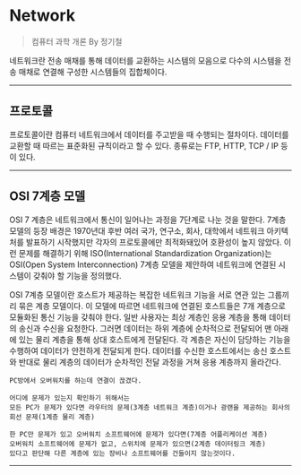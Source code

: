 # Network 

> 컴퓨터 과학 개론 By 정기철
 
네트워크란 전송 매채를 통해 데이터를 교환하는 시스템의 모음으로 다수의 시스템을 전송 매채로 연결해 구성한 시스템들의 집합체이다.

***

## 프로토콜
 
프로토콜이란 컴퓨터 네트워크에서 데이터를 주고받을 때 수행되는 절차이다. 데이터를 교환할 때 따르는 표준화된 규칙이라고 할 수 있다. 종류로는 FTP, HTTP, TCP / IP 등이 있다.

***

## OSI 7계층 모델

OSI 7 계층은 네트워크에서 통신이 일어나는 과정을 7단계로 나눈 것을 말한다. 7계층 모델의 등장 배경은 1970년대 후반 여러 국가, 연구소, 회사, 대학에서 네트워크 아키텍처를 발표하기 시작했지만 각자의 프로토콜에만 최적화돼있어 호환성이 높지 않았다. 이런 문제를 해결하기 위해 ISO(International Standardization Organization)는 OSI(Open System Interconnection) 7계층 모델을 제안하여 네트워크에 연결된 시스템이 갖춰야 할 기능을 정의했다.


OSI 7계층 모델이란 호스트가 제공하는 복잡한 네트워크 기능을 서로 연관 있는 그룹끼리 묶은 계층 모델이다. 이 모델에 따르면 네트워크에 연결된 호스트들은 7개 계층으로 모듈화된 통신 기능을 갖춰야 한다. 일반 사용자는 최상 계층인 응용 계층을 통해 데이터의 송신과 수신을 요청한다. 그러면 데이터는 하위 계층에 순차적으로 전달되어 맨 아래에 있는 물리 계층을 통해 상대 호스트에게 전달된다. 각 계층은 자신이 담당하는 기능을 수행하여 데이터가 안전하게 전달되게 한다. 데이터를 수신한 호스트에서는 송신 호스트와 반대로 물리 계층의 데이터가 순차적인 전달 과정을 거쳐 응용 계층까지 올라간다.

```
PC방에서 오버워치를 하는데 연결이 끊겼다.

어디에 문제가 있는지 확인하기 위해서는
모든 PC가 문제가 있다면 라우터의 문제(3계층 네트워크 계층)이거나 광랜을 제공하는 회사의 회선 문제(1계층 물리 계층)

한 PC만 문제가 있고 오버워치 소프트웨어에 문제가 있다면(7계층 어플리케이션 계층)
오버워치 소프트웨어에 문제가 없고, 스위치에 문제가 있으면(2계층 데이터링크 계층)
있다고 판단해 다른 계층에 있는 장비나 소프트웨어를 건들이지 않는것이다.
```

***


  
